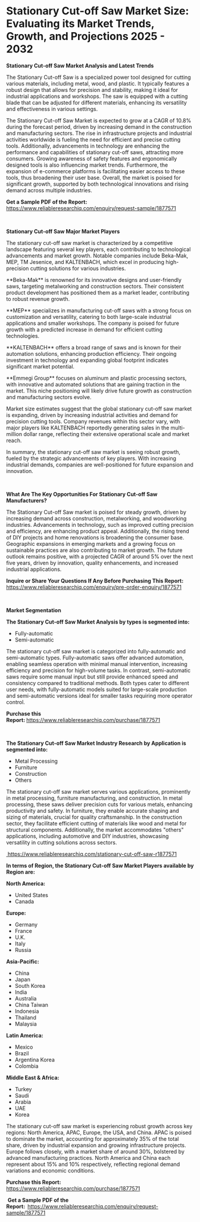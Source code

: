<p><h1>Stationary Cut-off Saw Market Size: Evaluating its Market Trends, Growth, and Projections 2025 - 2032</h1></p><p><strong>Stationary Cut-off Saw Market Analysis and Latest Trends</strong></p>
<p><p>The Stationary Cut-off Saw is a specialized power tool designed for cutting various materials, including metal, wood, and plastic. It typically features a robust design that allows for precision and stability, making it ideal for industrial applications and workshops. The saw is equipped with a cutting blade that can be adjusted for different materials, enhancing its versatility and effectiveness in various settings.</p><p>The Stationary Cut-off Saw Market is expected to grow at a CAGR of 10.8% during the forecast period, driven by increasing demand in the construction and manufacturing sectors. The rise in infrastructure projects and industrial activities worldwide is fueling the need for efficient and precise cutting tools. Additionally, advancements in technology are enhancing the performance and capabilities of stationary cut-off saws, attracting more consumers. Growing awareness of safety features and ergonomically designed tools is also influencing market trends. Furthermore, the expansion of e-commerce platforms is facilitating easier access to these tools, thus broadening their user base. Overall, the market is poised for significant growth, supported by both technological innovations and rising demand across multiple industries.</p></p>
<p><strong>Get a Sample PDF of the Report:&nbsp;</strong> <a href="https://www.reliableresearchiq.com/enquiry/request-sample/1877571?utm_campaign=3519&utm_medium=2&utm_source=Github&utm_content=ia&utm_term=12042025&utm_id=stationary-cut-off-saw">https://www.reliableresearchiq.com/enquiry/request-sample/1877571</a></p>
<p>&nbsp;</p>
<p><strong>Stationary Cut-off Saw Major Market Players</strong></p>
<p><p>The stationary cut-off saw market is characterized by a competitive landscape featuring several key players, each contributing to technological advancements and market growth. Notable companies include Beka-Mak, MEP, TM Jesenice, and KALTENBACH, which excel in producing high-precision cutting solutions for various industries.</p><p>**Beka-Mak** is renowned for its innovative designs and user-friendly saws, targeting metalworking and construction sectors. Their consistent product development has positioned them as a market leader, contributing to robust revenue growth.</p><p>**MEP** specializes in manufacturing cut-off saws with a strong focus on customization and versatility, catering to both large-scale industrial applications and smaller workshops. The company is poised for future growth with a predicted increase in demand for efficient cutting technologies.</p><p>**KALTENBACH** offers a broad range of saws and is known for their automation solutions, enhancing production efficiency. Their ongoing investment in technology and expanding global footprint indicates significant market potential.</p><p>**Emmegi Group** focuses on aluminum and plastic processing sectors, with innovative and automated solutions that are gaining traction in the market. This niche positioning will likely drive future growth as construction and manufacturing sectors evolve.</p><p>Market size estimates suggest that the global stationary cut-off saw market is expanding, driven by increasing industrial activities and demand for precision cutting tools. Company revenues within this sector vary, with major players like KALTENBACH reportedly generating sales in the multi-million dollar range, reflecting their extensive operational scale and market reach.</p><p>In summary, the stationary cut-off saw market is seeing robust growth, fueled by the strategic advancements of key players. With increasing industrial demands, companies are well-positioned for future expansion and innovation.</p></p>
<p>&nbsp;</p>
<p><strong>What Are The Key Opportunities For Stationary Cut-off Saw Manufacturers?</strong></p>
<p><p>The Stationary Cut-off Saw market is poised for steady growth, driven by increasing demand across construction, metalworking, and woodworking industries. Advancements in technology, such as improved cutting precision and efficiency, are enhancing product appeal. Additionally, the rising trend of DIY projects and home renovations is broadening the consumer base. Geographic expansions in emerging markets and a growing focus on sustainable practices are also contributing to market growth. The future outlook remains positive, with a projected CAGR of around 5% over the next five years, driven by innovation, quality enhancements, and increased industrial applications.</p></p>
<p><strong>Inquire or Share Your Questions If Any Before Purchasing This Report:</strong> <a href="https://www.reliableresearchiq.com/enquiry/pre-order-enquiry/1877571?utm_campaign=3519&utm_medium=2&utm_source=Github&utm_content=ia&utm_term=12042025&utm_id=stationary-cut-off-saw">https://www.reliableresearchiq.com/enquiry/pre-order-enquiry/1877571</a></p>
<p>&nbsp;</p>
<p><strong>Market Segmentation</strong></p>
<p><strong>The Stationary Cut-off Saw Market Analysis by types is segmented into:</strong></p>
<p><ul><li>Fully-automatic</li><li>Semi-automatic</li></ul></p>
<p><p>The stationary cut-off saw market is categorized into fully-automatic and semi-automatic types. Fully-automatic saws offer advanced automation, enabling seamless operation with minimal manual intervention, increasing efficiency and precision for high-volume tasks. In contrast, semi-automatic saws require some manual input but still provide enhanced speed and consistency compared to traditional methods. Both types cater to different user needs, with fully-automatic models suited for large-scale production and semi-automatic versions ideal for smaller tasks requiring more operator control.</p></p>
<p><strong>Purchase this Report:&nbsp;</strong><a href="https://www.reliableresearchiq.com/purchase/1877571?utm_campaign=3519&utm_medium=2&utm_source=Github&utm_content=ia&utm_term=12042025&utm_id=stationary-cut-off-saw">https://www.reliableresearchiq.com/purchase/1877571</a></p>
<p>&nbsp;</p>
<p><strong>The Stationary Cut-off Saw Market Industry Research by Application is segmented into:</strong></p>
<p><ul><li>Metal Processing</li><li>Furniture</li><li>Construction</li><li>Others</li></ul></p>
<p><p>The stationary cut-off saw market serves various applications, prominently in metal processing, furniture manufacturing, and construction. In metal processing, these saws deliver precision cuts for various metals, enhancing productivity and safety. In furniture, they enable accurate shaping and sizing of materials, crucial for quality craftsmanship. In the construction sector, they facilitate efficient cutting of materials like wood and metal for structural components. Additionally, the market accommodates "others" applications, including automotive and DIY industries, showcasing versatility in cutting solutions across sectors.</p></p>
<p><a href="https://www.reliableresearchiq.com/stationary-cut-off-saw-r1877571?utm_campaign=3519&utm_medium=2&utm_source=Github&utm_content=ia&utm_term=12042025&utm_id=stationary-cut-off-saw">&nbsp;https://www.reliableresearchiq.com/stationary-cut-off-saw-r1877571</a></p>
<p><strong>In terms of Region, the Stationary Cut-off Saw Market Players available by Region are:</strong></p>
<p>
    <p> <strong> North America: </strong>
        <ul>
            <li>United States</li>
            <li>Canada</li>
        </ul>
        </p> 
    <p> <strong> Europe: </strong>
        <ul>
            <li>Germany</li>
            <li>France</li>
            <li>U.K.</li>
            <li>Italy</li>
            <li>Russia</li>
        </ul>
        </p> 
    <p> <strong> Asia-Pacific: </strong>
        <ul>
            <li>China</li>
            <li>Japan</li>
            <li>South Korea</li>
            <li>India</li>
            <li>Australia</li>
            <li>China Taiwan</li>
            <li>Indonesia</li>
            <li>Thailand</li>
            <li>Malaysia</li>
        </ul>
        </p> 
    <p> <strong> Latin America: </strong>
        <ul>
            <li>Mexico</li>
            <li>Brazil</li>
            <li>Argentina Korea</li>
            <li>Colombia</li>
        </ul>
        </p> 
    <p> <strong> Middle East & Africa: </strong>
        <ul>
            <li>Turkey</li>
            <li>Saudi</li>
            <li>Arabia</li>
            <li>UAE</li>
            <li>Korea</li>
        </ul>
    </p>
    </p>
<p><p>The stationary cut-off saw market is experiencing robust growth across key regions: North America, APAC, Europe, the USA, and China. APAC is poised to dominate the market, accounting for approximately 35% of the total share, driven by industrial expansion and growing infrastructure projects. Europe follows closely, with a market share of around 30%, bolstered by advanced manufacturing practices. North America and China each represent about 15% and 10% respectively, reflecting regional demand variations and economic conditions.</p></p>
<p><strong>Purchase this Report: </strong><a href="https://www.reliableresearchiq.com/purchase/1877571?utm_campaign=3519&utm_medium=2&utm_source=Github&utm_content=ia&utm_term=12042025&utm_id=stationary-cut-off-saw">https://www.reliableresearchiq.com/purchase/1877571</a></p>
<p>&nbsp;<strong>Get a Sample PDF of the Report:&nbsp;&nbsp;</strong><a href="https://www.reliableresearchiq.com/enquiry/request-sample/1877571?utm_campaign=3519&utm_medium=2&utm_source=Github&utm_content=ia&utm_term=12042025&utm_id=stationary-cut-off-saw">https://www.reliableresearchiq.com/enquiry/request-sample/1877571</a></p>
<p><strong></strong></p>
<p><p></p><p></p><p></p></p>
